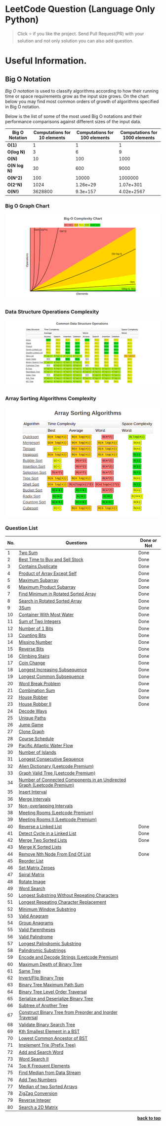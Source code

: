 # LeetCode Question (Language Only Python)

> Click :star: if you like the project. Send Pull Request(PR) with your solution and not only solution you can also add question.

# Useful Information.

## Big O Notation

_Big O notation_ is used to classify algorithms according to how their running time or space requirements grow as the input size grows.
On the chart below you may find most common orders of growth of algorithms specified in Big O notation.

Below is the list of some of the most used Big O notations and their performance comparisons against different sizes of the input data.

| Big O Notation | Computations for 10 elements | Computations for 100 elements | Computations for 1000 elements |
| -------------- | ---------------------------- | ----------------------------- | ------------------------------ |
| **O(1)**       | 1                            | 1                             | 1                              |
| **O(log N)**   | 3                            | 6                             | 9                              |
| **O(N)**       | 10                           | 100                           | 1000                           |
| **O(N log N)** | 30                           | 600                           | 9000                           |
| **O(N^2)**     | 100                          | 10000                         | 1000000                        |
| **O(2^N)**     | 1024                         | 1.26e+29                      | 1.07e+301                      |
| **O(N!)**      | 3628800                      | 9.3e+157                      | 4.02e+2567                     |

### Big O Graph Chart

![Screenshots](./assets/graph.png)

### Data Structure Operations Complexity

![Screenshots](./assets/commonDataStructure.png)

### Array Sorting Algorithms Complexity

![Screenshots](./assets/sorting.png)

### Question List

| No. | Questions                                                                                                                                             | Done or Not |
| --- | ----------------------------------------------------------------------------------------------------------------------------------------------------- | ----------- |
| 1   | [Two Sum](https://github.com/rahulpandey70/LeetCode-Questions/blob/master/Solution's/TwoSum.py)                                                       | Done        |
| 2   | [Best Time to Buy and Sell Stock](https://github.com/rahulpandey70/LeetCode-Questions/blob/master/Solution's/StockBuySell.py)                         | Done        |
| 3   | [Contains Duplicate](https://github.com/rahulpandey70/LeetCode-Questions/blob/master/Solution's/ContainsDuplicate.py)                                 | Done        |
| 4   | [Product of Array Except Self](https://github.com/rahulpandey70/LeetCode-Questions/blob/master/Solution's/Productofarrayexceptself.py)                | Done        |
| 5   | [Maximum Subarray](https://github.com/rahulpandey70/LeetCode-Questions/blob/master/Solution's/MaximumSubarray.py)                                     | Done        |
| 6   | [Maximum Product Subarray](https://github.com/rahulpandey70/LeetCode-Questions/blob/master/Solution's/MaximumProductSubarray.py)                      | Done        |
| 7   | [Find Minimum in Rotated Sorted Array](https://github.com/rahulpandey70/LeetCode-Questions/blob/master/Solution's/FindMinimuminRotatedSortedArray.py) | Done        |
| 8   | [Search in Rotated Sorted Array](https://github.com/rahulpandey70/LeetCode-Questions/blob/master/Solution's/SearchinRotatedSortedArray.py)            | Done        |
| 9   | [3Sum](https://github.com/rahulpandey70/LeetCode-Questions/blob/master/Solution's/3Sum.py)                                                            | Done        |
| 10  | [Container With Most Water](https://github.com/rahulpandey70/LeetCode-Questions/blob/master/Solution's/ContainerWithMostWater.py)                     | Done        |
| 11  | [Sum of Two Integers](https://github.com/rahulpandey70/LeetCode-Questions/blob/master/Solution's/SumoftwoIntegers.py)                                 | Done        |
| 12  | [Number of 1 Bits](https://github.com/rahulpandey70/LeetCode-Questions/blob/master/Solution's/Numberof1Bits.py)                                       | Done        |
| 13  | [Counting Bits](https://github.com/rahulpandey70/LeetCode-Questions/blob/master/Solution's/CountingBits.py)                                           | Done        |
| 14  | [Missing Number](https://github.com/rahulpandey70/LeetCode-Questions/blob/master/Solution's/MissingNumber.py)                                         | Done        |
| 15  | [Reverse Bits](https://github.com/rahulpandey70/LeetCode-Questions/blob/master/Solution's/ReverseBits.py)                                             | Done        |
| 16  | [Climbing Stairs](https://github.com/rahulpandey70/LeetCode-Questions/blob/master/Solution's/ClimbingStairs.py)                                       | Done        |
| 17  | [Coin Change](https://github.com/rahulpandey70/LeetCode-Questions/blob/master/Solution's/CoinChange.py)                                               | Done        |
| 18  | [Longest Increasing Subsequence](https://github.com/rahulpandey70/LeetCode-Questions/blob/master/Solution's/LongestIncreasingSubsequence.py)          | Done        |
| 19  | [Longest Common Subsequence](https://github.com/rahulpandey70/LeetCode-Questions/blob/master/Solution's/LongestCommonSubsequence.py)                  | Done        |
| 20  | [Word Break Problem](https://github.com/rahulpandey70/LeetCode-Questions/blob/master/Solution's/WordBreakProblem.py)                                  | Done        |
| 21  | [Combination Sum](https://github.com/rahulpandey70/LeetCode-Questions/blob/master/Solution's/CominationSum.py)                                        | Done        |
| 22  | [House Robber](https://github.com/rahulpandey70/LeetCode-Questions/blob/master/Solution's/HouseRobber.py)                                             | Done        |
| 23  | [House Robber II](https://github.com/rahulpandey70/LeetCode-Questions/blob/master/Solution's/HouseRobber2.py)                                         | Done        |
| 24  | [Decode Ways]()                                                                                                                                       |
| 25  | [Unique Paths]()                                                                                                                                      |
| 26  | [Jump Game]()                                                                                                                                         |
| 27  | [Clone Graph]()                                                                                                                                       |
| 28  | [Course Schedule]()                                                                                                                                   |
| 29  | [Pacific Atlantic Water Flow]()                                                                                                                       |
| 30  | [Number of Islands]()                                                                                                                                 |
| 31  | [Longest Consecutive Sequence]()                                                                                                                      |
| 32  | [Alien Dictionary (Leetcode Premium)]()                                                                                                               |
| 33  | [Graph Valid Tree (Leetcode Premium)]()                                                                                                               |
| 34  | [Number of Connected Components in an Undirected Graph (Leetcode Premium)]()                                                                          |
| 35  | [Insert Interval]()                                                                                                                                   |
| 36  | [Merge Intervals]()                                                                                                                                   |
| 37  | [Non-overlapping Intervals]()                                                                                                                         |
| 38  | [Meeting Rooms (Leetcode Premium)]()                                                                                                                  |
| 39  | [Meeting Rooms II (Leetcode Premium)]()                                                                                                               |
| 40  | [Reverse a Linked List](https://github.com/rahulpandey70/LeetCode-Questions/blob/master/Solution's/ReverseaLinkedList.py)                             | Done        |
| 41  | [Detect Cycle in a Linked List](https://github.com/rahulpandey70/LeetCode-Questions/blob/master/Solution's/DetectCycleInaLinkedList.py)               | Done        |
| 42  | [Merge Two Sorted Lists](https://github.com/rahulpandey70/LeetCode-Questions/blob/master/Solution's/MergeTwoSortedList.py)                            | Done        |
| 43  | [Merge K Sorted Lists]()                                                                                                                              |
| 44  | [Remove Nth Node From End Of List](https://github.com/rahulpandey70/LeetCode-Questions/blob/master/Solution's/RemoveNthNodeFromEndOfList.py)          | Done        |
| 45  | [Reorder List]()                                                                                                                                      |
| 46  | [Set Matrix Zeroes]()                                                                                                                                 |
| 47  | [Spiral Matrix]()                                                                                                                                     |
| 48  | [Rotate Image]()                                                                                                                                      |
| 49  | [Word Search]()                                                                                                                                       |
| 50  | [Longest Substring Without Repeating Characters]()                                                                                                    |
| 51  | [Longest Repeating Character Replacement]()                                                                                                           |
| 52  | [Minimum Window Substring]()                                                                                                                          |
| 53  | [Valid Anagram]()                                                                                                                                     |
| 54  | [Group Anagrams]()                                                                                                                                    |
| 55  | [Valid Parentheses]()                                                                                                                                 |
| 56  | [Valid Palindrome]()                                                                                                                                  |
| 57  | [Longest Palindromic Substring]()                                                                                                                     |
| 58  | [Palindromic Substrings]()                                                                                                                            |
| 59  | [Encode and Decode Strings (Leetcode Premium)]()                                                                                                      |
| 60  | [Maximum Depth of Binary Tree]()                                                                                                                      |
| 61  | [Same Tree]()                                                                                                                                         |
| 62  | [Invert/Flip Binary Tree]()                                                                                                                           |
| 63  | [Binary Tree Maximum Path Sum]()                                                                                                                      |
| 64  | [Binary Tree Level Order Traversal]()                                                                                                                 |
| 65  | [Serialize and Deserialize Binary Tree]()                                                                                                             |
| 66  | [Subtree of Another Tree]()                                                                                                                           |
| 67  | [Construct Binary Tree from Preorder and Inorder Traversal]()                                                                                         |
| 68  | [Validate Binary Search Tree]()                                                                                                                       |
| 69  | [Kth Smallest Element in a BST]()                                                                                                                     |
| 70  | [Lowest Common Ancestor of BST]()                                                                                                                     |
| 71  | [Implement Trie (Prefix Tree)]()                                                                                                                      |
| 72  | [Add and Search Word]()                                                                                                                               |
| 73  | [Word Search II]()                                                                                                                                    |
| 74  | [Top K Frequent Elements]()                                                                                                                           |
| 75  | [Find Median from Data Stream]()                                                                                                                      |
| 76  | [Add Two Numbers]()                                                                                                                                   |
| 77  | [Median of two Sorted Arrays]()                                                                                                                       |
| 78  | [ZigZag Conversion]()                                                                                                                                 |
| 79  | [Reverse Integer]()                                                                                                                                   |
| 80  | [Search a 2D Matrix]()                                                                                                                                |

<div align="right">
    <b><a href="#">back to top</a></b>
</div>
